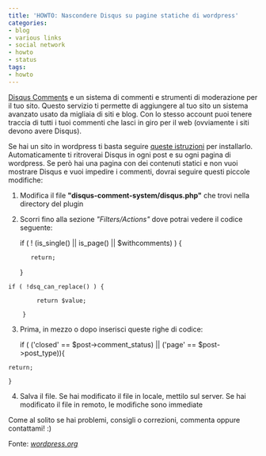 ```yaml
---
title: 'HOWTO: Nascondere Disqus su pagine statiche di wordpress'
categories:
- blog
- various links
- social network
- howto
- status
tags:
- howto
---
```

[Disqus Comments](http://disqus.com/comments/) e un sistema di commenti e
strumenti di moderazione per il tuo sito. Questo servizio ti permette di
aggiungere al tuo sito un sistema avanzato usato da migliaia di siti e blog.
Con lo stesso account puoi tenere traccia di tutti i tuoi commenti che lasci
in giro per il web (ovviamente i siti devono avere Disqus).

Se hai un sito in wordpress ti basta seguire [queste
istruzioni](http://disqus.com/comments/wordpress/) per installarlo.
Automaticamente ti ritroverai Disqus in ogni post e su ogni pagina di
wordpress. Se però hai una pagina con dei contenuti statici e non vuoi
mostrare Disqus e vuoi impedire i commenti, dovrai seguire questi piccole
modifiche:

  1. Modifica il file **"disqus-comment-system/disqus.php"** che trovi nella directory del plugin
  2. Scorri fino alla sezione _"Filters/Actions"_ dove potrai vedere il codice seguente: 
    
        if ( ! (is_single() || is_page() || $withcomments) ) {  
    
    		return;  
    
    	}  
    
    if ( !dsq_can_replace() ) {  
    
    		return $value;  
    
    	}

  

  3. Prima, in mezzo o dopo inserisci queste righe di codice: 
    
        if ( ('closed' == $post->comment_status) || ('page' == $post->post_type)){  
    
    return;  
    
    }

  

  4. Salva il file. Se hai modificato il file in locale, mettilo sul server. Se hai modificato il file in remoto, le modifiche sono immediate
  

  
Come al solito se hai problemi, consigli o correzioni, commenta oppure
contattami! :)

Fonte: _[wordpress.org](http://wordpress.org/support/topic/320856)_


